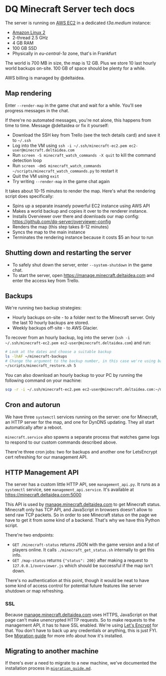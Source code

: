 # DQ Minecraft Server tech docs

The server is running on [AWS EC2](https://aws.amazon.com/ec2/) in a dedicated _t3a.medium_ instance:

- [Amazon Linux 2](https://aws.amazon.com/amazon-linux-2/)
- 2-thread 2.5 GHz
- 4 GB RAM
- 100 GB SSD
- Physically in _eu-central-1a_ zone, that's in Frankfurt

The world is 700 MB in size, the map is 12 GB. Plus we store 10 last hourly world backups on-site.
100 GB of space should be plenty for a while.

AWS billing is managed by @deltaidea.

## Map rendering

Enter `--render-map` in the game chat and wait for a while. You'll see progress messages in the chat.

If there're no automated messages, you're not alone, this happens from time to time. Message @deltaidea or fix it yourself:

- Download the SSH key from Trello (see the tech details card) and save it to `~/.ssh`
- Log into the VM using `ssh -i ~/.ssh/minecraft-ec2.pem ec2-user@minecraft.deltaidea.com`
- Run `screen -S minecraft_watch_commands -X quit` to kill the command detection loop
- Run `screen -dmS minecraft_watch_commands ~/scripts/minecraft_watch_commands.py` to restart it
- Quit the VM using `exit`
- Try writing `--render-map` in the game chat again

It takes about 10-15 minutes to render the map. Here's what the rendering script does specifically:

- Spins up a separate insanely powerful EC2 instance using AWS API
- Makes a world backup and copies it over to the renderer instance.
- Installs Overviewer over there and downloads our map config: https://github.com/dq-server/overviewer-config
- Renders the map (this step takes 8-12 minutes)
- Syncs the map to the main instance
- Terminates the rendering instance because it costs $5 an hour to run

## Shutting down and restarting the server

- To safely shut down the server, enter `--system-shutdown` in the game chat.
- To start the server, open https://manage.minecraft.deltaidea.com and enter the access key from Trello.

## Backups

We're running two backup strategies:

- Hourly backups on-site - to a folder next to the Minecraft server. Only the last 10 hourly backups are stored.
- Weekly backups off-site - to AWS Glacier.

To recover from an hourly backup, log into the server (`ssh -i ~/.ssh/minecraft-ec2.pem ec2-user@minecraft.deltaidea.com`) and run:

```sh
# Look at the dates and choose a suitable backup
ls -lhAF ~/minecraft-backups
# Change the argument to the backup number, in this case we're using backup-5
~/scripts/minecraft_restore.sh 5
```

You can also download an hourly backup to your PC by running the following command on your machine:

```sh
scp -r -i ~/.ssh/minecraft-ec2.pem ec2-user@minecraft.deltaidea.com:~/minecraft-backups/backup-0 ./world-backup
```

## Cron and autorun

We have three `systemctl` services running on the server: one for Minecraft, an HTTP server for the map, and one for DynDNS updating. They all start automatically after a reboot.

`minecraft.service` also spawns a separate process that watches game logs to respond to our custom commands described above.

There're three cron jobs: two for backups and another one for LetsEncrypt cert refreshing for our management API.

## HTTP Management API

The server has a custom little HTTP API, see `management_api.py`. It runs as a `systemctl` service, see `management_api.service`. It's available at https://minecraft.deltaidea.com:5000

This API is used by [manage.minecraft.deltaidea.com](https://manage.minecraft.deltaidea.com) to get Minecraft status. Minecraft only has TCP API, and JavaScript in browsers doesn't allow to send raw TCP packets. So in order to see Minecraft status on the page we have to get it from some kind of a backend. That's why we have this Python script.

There're two endpoints:

- `GET /minecraft-status` returns JSON with the game version and a list of players online. It calls `./minecraft_get_status.sh` internally to get this info.
- `GET /map-status` returns `{"status": 200}` after making a request to `127.0.0.1/overviewer.js` which should be successful if the map isn't down.

There's no authentication at this point, though it would be neat to have some kind of access control for potential future features like server shutdown or map refreshing.

### SSL

Because [manage.minecraft.deltaidea.com](https://manage.minecraft.deltaidea.com) uses HTTPS, JavaScript on that page can't make unencrypted HTTP requests. So to make requests to the management API, it has to have SSL enabled. We're using [Let's Encrypt](https://letsencrypt.org) for that. You don't have to back up any credentials or anything, this is just FYI. See [Migration guide](migration_guide.md) for more info about how it's installed.

## Migrating to another machine

If there's ever a need to migrate to a new machine, we've documented the installation process in [`migration_guide.md`](migration_guide.md).
